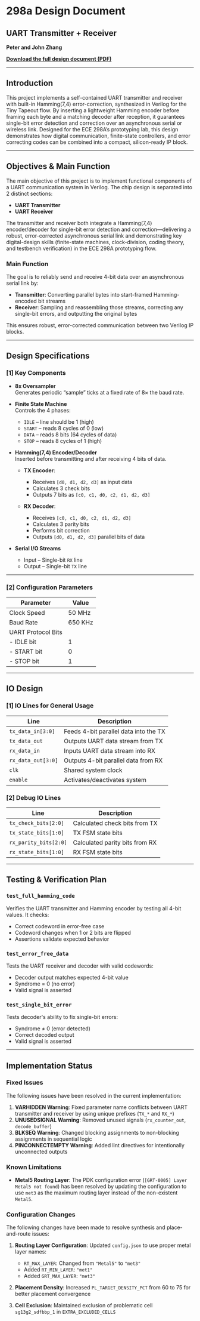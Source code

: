 # 298a Design Document

## UART Transmitter + Receiver

**Peter and John Zhang**

[**Download the full design document (PDF)**](./DesignDocument.pdf)

---

## Introduction

This project implements a self-contained UART transmitter and receiver with built-in Hamming(7,4) error-correction, synthesized in Verilog for the Tiny Tapeout flow. By inserting a lightweight Hamming encoder before framing each byte and a matching decoder after reception, it guarantees single-bit error detection and correction over an asynchronous serial or wireless link. Designed for the ECE 298A’s prototyping lab, this design demonstrates how digital communication, finite-state controllers, and error correcting codes can be combined into a compact, silicon-ready IP block.

---

## Objectives & Main Function

The main objective of this project is to implement functional components of a UART communication system in Verilog. The chip design is separated into 2 distinct sections:

- **UART Transmitter**
- **UART Receiver**

The transmitter and receiver both integrate a Hamming(7,4) encoder/decoder for single-bit error detection and correction—delivering a robust, error-corrected asynchronous serial link and demonstrating key digital-design skills (finite-state machines, clock-division, coding theory, and testbench verification) in the ECE 298A prototyping flow.

### Main Function

The goal is to reliably send and receive 4-bit data over an asynchronous serial link by:

- **Transmitter**: Converting parallel bytes into start-framed Hamming-encoded bit streams
- **Receiver**: Sampling and reassembling those streams, correcting any single-bit errors, and outputting the original bytes

This ensures robust, error-corrected communication between two Verilog IP blocks.

---

## Design Specifications

### [1] Key Components

- **8x Oversampler**  
  Generates periodic “sample” ticks at a fixed rate of 8× the baud rate.

- **Finite State Machine**  
  Controls the 4 phases:

  - `IDLE` – line should be 1 (high)
  - `START` – reads 8 cycles of 0 (low)
  - `DATA` – reads 8 bits (64 cycles of data)
  - `STOP` – reads 8 cycles of 1 (high)

- **Hamming(7,4) Encoder/Decoder**  
  Inserted before transmitting and after receiving 4 bits of data.

  - **TX Encoder**:

    - Receives `[d0, d1, d2, d3]` as input data
    - Calculates 3 check bits
    - Outputs 7 bits as `[c0, c1, d0, c2, d1, d2, d3]`

  - **RX Decoder**:
    - Receives `[c0, c1, d0, c2, d1, d2, d3]`
    - Calculates 3 parity bits
    - Performs bit correction
    - Outputs `[d0, d1, d2, d3]` parallel bits of data

- **Serial I/O Streams**
  - Input – Single-bit `RX` line
  - Output – Single-bit `TX` line

---

### [2] Configuration Parameters

| Parameter          | Value   |
| ------------------ | ------- |
| Clock Speed        | 50 MHz  |
| Baud Rate          | 650 KHz |
| UART Protocol Bits |         |
| - IDLE bit         | 1       |
| - START bit        | 0       |
| - STOP bit         | 1       |

---

## IO Design

### [1] IO Lines for General Usage

| Line               | Description                           |
| ------------------ | ------------------------------------- |
| `tx_data_in[3:0]`  | Feeds 4-bit parallel data into the TX |
| `tx_data_out`      | Outputs UART data stream from TX      |
| `rx_data_in`       | Inputs UART data stream into RX       |
| `rx_data_out[3:0]` | Outputs 4-bit parallel data from RX   |
| `clk`              | Shared system clock                   |
| `enable`           | Activates/deactivates system          |

### [2] Debug IO Lines

| Line                  | Description                    |
| --------------------- | ------------------------------ |
| `tx_check_bits[2:0]`  | Calculated check bits from TX  |
| `tx_state_bits[1:0]`  | TX FSM state bits              |
| `rx_parity_bits[2:0]` | Calculated parity bits from RX |
| `rx_state_bits[1:0]`  | RX FSM state bits              |

---

## Testing & Verification Plan

### `test_full_hamming_code`

Verifies the UART transmitter and Hamming encoder by testing all 4-bit values. It checks:

- Correct codeword in error-free case
- Codeword changes when 1 or 2 bits are flipped
- Assertions validate expected behavior

### `test_error_free_data`

Tests the UART receiver and decoder with valid codewords:

- Decoder output matches expected 4-bit value
- Syndrome = 0 (no error)
- Valid signal is asserted

### `test_single_bit_error`

Tests decoder's ability to fix single-bit errors:

- Syndrome ≠ 0 (error detected)
- Correct decoded output
- Valid signal is asserted

---

## Implementation Status

### Fixed Issues

The following issues have been resolved in the current implementation:

1. **VARHIDDEN Warning**: Fixed parameter name conflicts between UART transmitter and receiver by using unique prefixes (`TX_*` and `RX_*`)
2. **UNUSEDSIGNAL Warning**: Removed unused signals (`rx_counter_out`, `decode_buffer`)
3. **BLKSEQ Warning**: Changed blocking assignments to non-blocking assignments in sequential logic
4. **PINCONNECTEMPTY Warning**: Added lint directives for intentionally unconnected outputs

### Known Limitations

- **Metal5 Routing Layer**: The PDK configuration error (`[GRT-0005] Layer Metal5 not found`) has been resolved by updating the configuration to use `met3` as the maximum routing layer instead of the non-existent `Metal5`.

### Configuration Changes

The following changes have been made to resolve synthesis and place-and-route issues:

1. **Routing Layer Configuration**: Updated `config.json` to use proper metal layer names:

   - `RT_MAX_LAYER`: Changed from `"Metal5"` to `"met3"`
   - Added `RT_MIN_LAYER`: `"met1"`
   - Added `GRT_MAX_LAYER`: `"met3"`

2. **Placement Density**: Increased `PL_TARGET_DENSITY_PCT` from 60 to 75 for better placement convergence

3. **Cell Exclusion**: Maintained exclusion of problematic cell `sg13g2_sdfbbp_1` in `EXTRA_EXCLUDED_CELLS`
